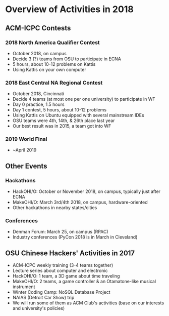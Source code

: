 Overview of Activities in 2018
===

ACM-ICPC Contests
---

### 2018 North America Qualifier Contest

* October 2018, on campus
* Decide 3 (?) teams from OSU to participate in ECNA
* 5 hours, about 10-12 problems on Kattis
* Using Kattis on your own computer

### 2018 East Central NA Regional Contest

* October 2018, Cincinnati
* Decide 4 teams (at most one per one university) to participate in WF
* Day 0 practice, 1.5 hours
* Day 1 contest, 5 hours, about 10-12 problems
* Using Kattis on Ubuntu equipped with several mainstream IDEs
* OSU teams were 4th, 14th, & 26th place last year
* Our best result was in 2015, a team got into WF

### 2019 World Final

* ~April 2019

Other Events
---

### Hackathons

* HackOHI/O: October or November 2018, on campus, typically just after ECNA
* MakeOHI/O: March 3rd/4th 2018, on campus, hardware-oriented
* Other hackathons in nearby states/cities

### Conferences

* Denman Forum: March 25, on campus (RPAC)
* Industry conferences (PyCon 2018 is in March in Cleveland)

OSU Chinese Hackers' Activities in 2017
---

* ACM-ICPC weekly training (3-4 teams together)
* Lecture series about computer and electronic
* HackOHI/O: 1 team, a 3D game about time traveling
* MakeOHI/O: 2 teams, a game controller & an Otamatone-like musical instrument
* Winter Coding Camp: NoSQL Database Project
* NAIAS (Detroit Car Show) trip
* We will run some of them as ACM Club's activities (base on our interests and university's policies)
